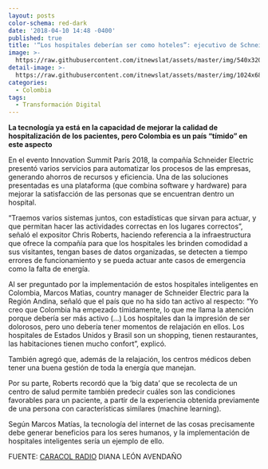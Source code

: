 ```yaml
---
layout: posts
color-schema: red-dark
date: '2018-04-10 14:48 -0400'
published: true
title: '“Los hospitales deberían ser como hoteles”: ejecutivo de Schneider Electric.'
image: >-
  https://raw.githubusercontent.com/itnewslat/assets/master/img/540x320/Schneider-Electric-p.jpg
detail-image: >-
  https://raw.githubusercontent.com/itnewslat/assets/master/img/1024x680/Schneider-Electric-g.jpg
categories:
  - Colombia
tags:
  - Transformación Digital
---
```

**La tecnología ya está en la capacidad de mejorar la calidad de hospitalización de los pacientes, pero Colombia es un país “tímido” en este aspecto**

En el evento Innovation Summit París 2018, la compañía Schneider Electric presentó varios servicios para automatizar los procesos de las empresas, generando ahorros de recursos y eficiencia. Una de las soluciones presentadas es una plataforma (que combina software y hardware) para mejorar la satisfacción de las personas que se encuentran dentro un hospital.


“Traemos varios sistemas juntos, con estadísticas que sirvan para actuar, y que permitan hacer las actividades correctas en los lugares correctos”, señaló el expositor Chris Roberts, haciendo referencia a la infraestructura que ofrece la compañía para que los hospitales les brinden comodidad a sus visitantes, tengan bases de datos organizadas, se detecten a tiempo errores de funcionamiento y se pueda actuar ante casos de emergencia como la falta de energía.

Al ser preguntado por la implementación de estos hospitales inteligentes en Colombia, Marcos Matìas, country manager de Schneider Electric para la Región Andina, señaló que el país que no ha sido tan activo al respecto:
“Yo creo que Colombia ha empezado tímidamente, lo que me llama la atención porque debería ser más activo (…) Los hospitales dan la impresión de ser dolorosos, pero uno debería tener momentos de relajación en ellos. Los hospitales de Estados Unidos y Brasil son un shopping, tienen restaurantes, las habitaciones tienen mucho confort”, explicó.

También agregó que, además de la relajación, los centros médicos deben tener una buena gestión de toda la energía que manejan.

Por su parte, Roberts recordó que la ‘big data’ que se recolecta de un centro de salud permite también predecir cuáles son las condiciones favorables para un paciente, a partir de la experiencia obtenida previamente de una persona con características similares (machine learning).

Según Marcos Matías, la tecnología del internet de las cosas precisamente debe generar beneficios para los seres humanos, y la implementación de hospitales inteligentes sería un ejemplo de ello.


FUENTE: [CARACOL RADIO](http://caracol.com.co/radio/2018/04/06/tecnologia/1522976931_659445.html) DIANA LEÓN AVENDAÑO

